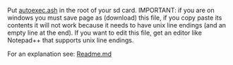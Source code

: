 Put [autoexec.ash](https://github.com/irungentoo/Xiaomi_Yi_4k_Camera/raw/master/4k+/shutter_custom_values/1.4.3_beta/autoexec.ash) in the root of your sd card. IMPORTANT: if you are on windows you must save page as (download) this file, if you copy paste its contents it will not work because it needs to have unix line endings (and an empty line at the end). If you want to edit this file, get an editor like Notepad++ that supports unix line endings.

For an explanation see: [Readme.md](../Readme.md)
